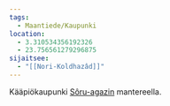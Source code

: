 ```yaml
---
tags:
  - Maantiede/Kaupunki
location:
  - 3.310534356192326
  - 23.756561279296875
sijaitsee:
  - "[[Nori-Koldhazâd]]"
---
```

Kääpiökaupunki [Sôru-agazin](Sôru-agaz.md) mantereella.